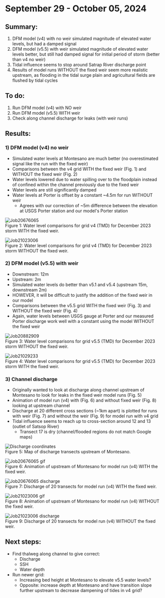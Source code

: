 # September 29 - October 05, 2024

## Summary:
1) DFM model (v4) with no weir simulated magnitude of elevated water levels, but had a damped signal 
2) DFM model (v5.5) with weir simulated magnitude of elevated water levels better, but still had damped signal for initial period of storm (better than v4 no weir)
3) Tidal influence seems to stop around Satrap River discharge point
4) Results of model runs WITHOUT the fixed weir seem more realistic upstream, as flooding in the tidal surge plain and agricultural fields are flushed by tidal cycles  

## To do:
1) Run DFM model (v4) with NO weir
2) Run DFM model (v5.5) WITH weir 
3) Check along channel discharge for leaks (with weir runs)

## Results:
### 1) DFM model (v4) no weir
- Simulated water levels at Montesano are much better (no overestimated signal like the run with the fixed weir)
- Comparisons between the v4 grid WITH the fixed weir (Fig. 1) and WITHOUT the fixed weir (Fig. 2)
- Water levels lowered due to water spilling over to the floodplain instead of confined within the channel previously due to the fixed weir
- Water levels are still significantly damped
- Water levels at Porter is offset by a constant ~4.5m for run WITHOUT weir
	- Agrees with our correction of ~5m difference between the elevation at USGS Porter station and our model's Porter station

![Job20676065](../Figures/091724meeting/Job20676065_TMDv4_waterlevels.png)<br>
Figure 1: Water level comparisons for grid v4 (TMD) for December 2023 storm WITH the fixed weir.<br>

![Job21023006](../Figures/100324meeting/Job21023006_TMDv4_waterlevels.png)<br>
Figure 2: Water level comparisons for grid v4 (TMD) for December 2023 storm WITHOUT the fixed weir.<br>

### 2) DFM model (v5.5) with weir
- Downstream: 12m
- Upstream: 2m
- Simulated water levels do better than v5.1 and v5.4 (upstream 15m, downstream 2m)
- HOWEVER, it will be difficult to justify the addition of the fixed weir in our model
- Comparisons between the v5.5 grid WITH the fixed weir (Fig. 3) and WITHOUT the fixed weir (Fig. 4)
- Again, water levels between USGS gauge at Porter and our measured Porter discharge work well with a constant using the model WITHOUT the fixed weir

![Job20882909](../Figures/091724meeting/Job20882909_TMDv5.5_waterlevels.png)<br>
Figure 3: Water level comparisons for grid v5.5 (TMD) for December 2023 storm WITHOUT the fixed weir.<br>

![Job21029233](../Figures/100324meeting/Job21029233_TMDv5.5_waterlevels_fixedweir.png)<br>
Figure 4: Water level comparisons for grid v5.5 (TMD) for December 2023 storm WITH the fixed weir.<br>


### 3) Channel discharge
- Originally wanted to look at discharge along channel upstream of Montesano to look for leaks in the fixed weir model runs (Fig. 5)
- Animation of model run (v4) with (Fig. 6) and without fixed weir (Fig. 8) looking at upstream channel
- Discharge at 20 different cross sections (~1km apart) is plotted for runs with weir (Fig. 7) and without the weir (Fig. 9) for model run with v4 grid
- Tidal influence seems to reach up to cross-section around 12 and 13 (outlet of Satsop River)
	- Transect 17 is dry (channel/flooded regions do not match Google maps)

![Discharge coordinates](../Figures/100324meeting/Discharge_coordinates.png)<br>
Figure 5: Map of discharge transects upstream of Montesano.<br>

![Job20676065 gif](../Figures/100324meeting/Job20676065_TMDv4.gif)<br>
Figure 6: Animation of upstream of Montesano for model run (v4) WITH the fixed weir.<br>

![Job20676065 discharge](../Figures/100324meeting/Job20676065_TMDv4_discharge.jpg)<br>
Figure 7: Discharge of 20 transects for model run (v4) WITH the fixed weir.<br>

![Job21023006 gif](../Figures/100324meeting/Job21023006_TMDv4.gif)<br>
Figure 8: Animation of upstream of Montesano for model run (v4) WITHOUT the fixed weir.<br>

![Job21023006 discharge](../Figures/100324meeting/Job21023006_TMDv4_discharge.jpg)<br>
Figure 9: Discharge of 20 transects for model run (v4) WITHOUT the fixed weir.<br>


## Next steps:
- Find thalweg along channel to give correct:
	- Discharge
	- SSH
	- Water depth
- Run newer grid:
	- Increasing bed height at Montesano to elevate v5.5 water levels?
	- Opposite: increase depth at Montesano and have transition slope further upstream to decrease dampening of tides in v4 grid?
